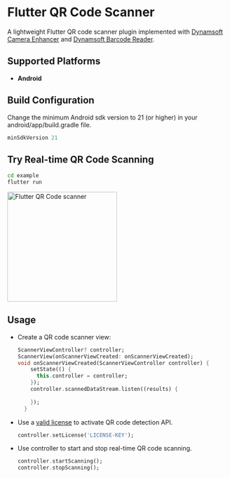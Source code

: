 # Flutter QR Code Scanner
A lightweight Flutter QR code scanner plugin implemented with [Dynamsoft Camera Enhancer](https://www.dynamsoft.com/camera-enhancer/docs/introduction/) and [Dynamsoft Barcode Reader](https://www.dynamsoft.com/barcode-reader/overview/).

## Supported Platforms
- **Android**


## Build Configuration

Change the minimum Android sdk version to 21 (or higher) in your android/app/build.gradle file.

```gradle
minSdkVersion 21
```

## Try Real-time QR Code Scanning

```bash
cd example
flutter run
```

<img src="https://www.dynamsoft.com/blog/wp-content/uploads/2021/10/flutter-qr-code-scanner.jpg" width="250" alt="Flutter QR Code scanner">

## Usage
- Create a QR code scanner view:
    
    ```dart
    ScannerViewController? controller;
    ScannerView(onScannerViewCreated: onScannerViewCreated);
    void onScannerViewCreated(ScannerViewController controller) {
        setState(() {
          this.controller = controller;
        });
        controller.scannedDataStream.listen((results) {
          
        });
      }
    ```
- Use a [valid license](https://www.dynamsoft.com/customer/license/trialLicense?product=dbr) to activate QR code detection API. 
    
    ```dart
    controller.setLicense('LICENSE-KEY');
    ```

- Use controller to start and stop real-time QR code scanning.
    
    ```dart
    controller.startScanning();
    controller.stopScanning();
    ```